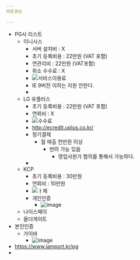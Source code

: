 ```yaml
---
아토큐브

---
```


- PG사 리스트
  - 이니시스
    - 서버 설치비 : X
    - 초기 등록비용 : 22만원 (VAT 포함)
    - 연관리비 : 22만원 (VAT포함)
    - 취소 수수료 : X
    - ![서비스이용료](https://user-images.githubusercontent.com/24423415/64584995-f4c9c400-d3d1-11e9-87c3-223ee524c525.PNG)
    - IE 9버전 이하는 지원 안한다.
    - 
  - LG 유플러스
    - 초기 등록비용 : 22만원 (VAT 포함)
    - 연회비 : X
    - ![수수료](https://user-images.githubusercontent.com/24423415/64586120-3f4d3f80-d3d6-11e9-8e79-d7f490ec39e6.PNG)
    - http://ecredit.uplus.co.kr/
    - 정기결제
      - 월 매출 천만원 이상
        - 반려 가능 있음
          - 영업사원가 협의를 통해서 가능하다.
    - 
  - KCP
    - 초기 등록비용 : 30만원
    - 연회비 : 10만원
    - ![ㅏ체](https://user-images.githubusercontent.com/24423415/64586496-66f0d780-d3d7-11e9-8767-baf59e332289.PNG)
    - 개인인증
      - ![image](https://user-images.githubusercontent.com/24423415/64587202-7cff9780-d3d9-11e9-9497-6f8d27e25cbf.png)
  - 나이스페이
  - 올더게이트
- 본인인증
  - 가이바
    - ![image](https://user-images.githubusercontent.com/24423415/64588590-d1a51180-d3dd-11e9-937f-8a1acaaca313.png)
- https://www.iamport.kr/pg
- 
